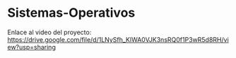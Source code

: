 # Sistemas-Operativos

Enlace al video del proyecto:
https://drive.google.com/file/d/1LNySfh_KlWA0VJK3nsRQ0f1P3wR5d8RH/view?usp=sharing
